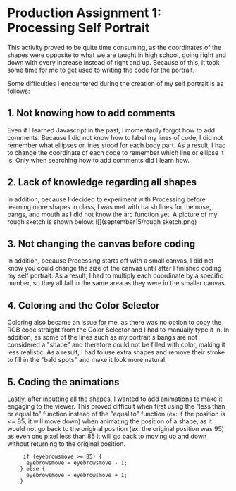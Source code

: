 # Production Assignment 1: Processing Self Portrait

This activity proved to be quite time consuming, as the coordinates of the shapes were opposite to what we are taught in high school, going right and down with every increase instead of right and up. Because of this, it took some time for me to get used to writing the code for the portrait.

Some difficulties I encountered during the creation of my self portrait is as follows:

## 1. Not knowing how to add comments
Even if I learned Javascript in the past, I momentarily forgot how to add comments. Because I did not know how to label my lines of code, I did not remember what ellipses or lines stood for each body part. As a result, I had to change the coordinate of each code to remember which line or ellipse it is. Only when searching how to add comments did I learn how.

## 2. Lack of knowledge regarding all shapes
In addition, because I decided to experiment with Processing before learning more shapes in class, I was met with harsh lines for the nose, bangs, and mouth as I did not know the arc function yet. A picture of my rough sketch is shown below: ![](september15/rough sketch.png)

## 3. Not changing the canvas before coding
In addition, because Processing starts off with a small canvas, I did not know you could change the size of the canvas until after I finished coding my self portrait. As a result, I had to multiply each coordinate by a specific number, so they all fall in the same area as they were in the smaller canvas.

## 4. Coloring and the Color Selector
Coloring also became an issue for me, as there was no option to copy the RGB code straight from the Color Selector and I had to manually type it in. In addition, as some of the lines such as my portrait's bangs are not considered a "shape" and therefore could not be filled with color, making it less realistic. As a result, I had to use extra shapes and remove their stroke to fill in the "bald spots" and make it look more natural.

## 5. Coding the animations
Lastly, after inputting all the shapes, I wanted to add animations to make it engaging to the viewer. This proved difficult when first using the "less than or equal to" function instead of the "equal to" function (ex: if the position is <= 85, it will move down) when animating the position of a shape, as it would not go back to the original position (ex: the original position was 95) as even one pixel less than 85 it will go back to moving up and down without returning to the original position.
         
         if (eyebrowsmove >= 85) { 
          eyebrowsmove = eyebrowsmove - 1;
        } else {
          eyebrowsmove = eyebrowsmove + 1;
        }


